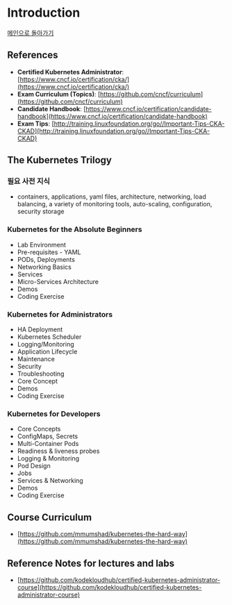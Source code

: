 # Introduction

[메인으로 돌아가기](../../README.md)

## References

- **Certified Kubernetes Administrator**: [https://www.cncf.io/certification/cka/](https://www.cncf.io/certification/cka/)
- **Exam Curriculum (Topics)**: [https://github.com/cncf/curriculum](https://github.com/cncf/curriculum)
- **Candidate Handbook**: [https://www.cncf.io/certification/candidate-handbook](https://www.cncf.io/certification/candidate-handbook)
- **Exam Tips**: [http://training.linuxfoundation.org/go//Important-Tips-CKA-CKAD](http://training.linuxfoundation.org/go//Important-Tips-CKA-CKAD)

## The Kubernetes Trilogy

### 필요 사전 지식

- containers, applications, yaml files, architecture, networking, load balancing, a variety of monitoring tools,
  auto-scaling, configuration, security storage

### Kubernetes for the Absolute Beginners

- Lab Environment
- Pre-requisites - YAML
- PODs, Deployments
- Networking Basics
- Services
- Micro-Services Architecture
- Demos
- Coding Exercise

### Kubernetes for Administrators

- HA Deployment
- Kubernetes Scheduler
- Logging/Monitoring
- Application Lifecycle
- Maintenance
- Security
- Troubleshooting
- Core Concept
- Demos
- Coding Exercise

### Kubernetes for Developers

- Core Concepts
- ConfigMaps, Secrets
- Multi-Container Pods
- Readiness & liveness probes
- Logging & Monitoring
- Pod Design
- Jobs
- Services & Networking
- Demos
- Coding Exercise

## Course Curriculum

- [https://github.com/mmumshad/kubernetes-the-hard-way](https://github.com/mmumshad/kubernetes-the-hard-way)

## Reference Notes for lectures and labs

- [https://github.com/kodekloudhub/certified-kubernetes-administrator-course](https://github.com/kodekloudhub/certified-kubernetes-administrator-course)

